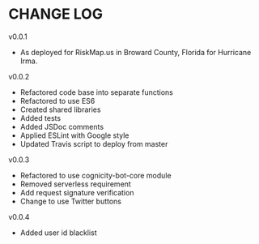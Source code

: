 CHANGE LOG
==========

v0.0.1
- As deployed for RiskMap.us in Broward County, Florida for Hurricane Irma.

v0.0.2
- Refactored code base into separate functions
- Refactored to use ES6
- Created shared libraries
- Added tests
- Added JSDoc comments
- Applied ESLint with Google style
- Updated Travis script to deploy from master

v0.0.3
- Refactored to use cognicity-bot-core module
- Removed serverless requirement
- Add request signature verification
- Change to use Twitter buttons

v0.0.4
- Added user id blacklist